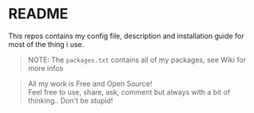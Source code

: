 # README

This repos contains my config file, description and installation guide for most
of the thing i use.

> NOTE: The `packages.txt` contains all of my packages, see Wiki for more infos


> All my work is Free and Open Source!  
> Feel free to use, share, ask, comment but always with a bit of thinking..
> Don't be stupid!
